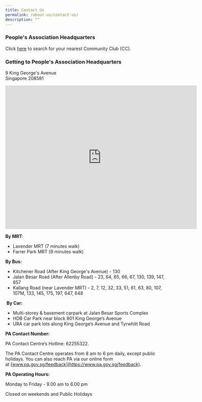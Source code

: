 ```yaml
---
title: Contact Us
permalink: /about-us/contact-us/
description: ""
---
```

### People's Association Headquarters

Click [here](/https://www.onepa.gov.sg/cc) to search for your nearest Community Club (CC).

### Getting to People's Association Headquarters


9 King George's Avenue  
Singapore 208581

<iframe src="https://www.google.com/maps/embed?pb=!1m18!1m12!1m3!1d3988.7778049846565!2d103.85711995089758!3d1.3085633620651465!2m3!1f0!2f0!3f0!3m2!1i1024!2i768!4f13.1!3m3!1m2!1s0x31da19c8331b834b%3A0x7331b549928866eb!2sPeople&#39;s%20Association!5e0!3m2!1sen!2ssg!4v1664512018769!5m2!1sen!2ssg" width="600" height="450" style="border:0;" allowfullscreen="" loading="lazy" ></iframe>

**By MRT**:

*   Lavender MRT (7 minutes walk)
*   Farrer Park MRT (9 minutes walk)   
      
    

**By Bus:**

*   Kitchener Road (After King George's Avenue) - 130
*   Jalan Besar Road (After Allenby Road) - 23, 64, 65, 66, 67, 130, 139, 147, 857
*   Kallang Road (near Lavender MRT) - 2, 7, 12, 32, 33, 51, 61, 63, 80, 107, 107M, 133, 145, 175, 197, 647, 648

  

 **By Car:**

*   Multi-storey & basement carpark at Jalan Besar Sports Complex  
*   HDB Car Park near block 801 King George’s Avenue
*   URA car park lots along King George’s Avenue and Tyrwhitt Road

**PA Contact Number:** 

PA Contact Centre’s Hotline: 62255322.

The PA Contact Centre operates from 8 am to 6 pm daily, except public holidays. You can also reach PA via our online form at [www.pa.gov.sg/feedback](https://www.pa.gov.sg/feedback).

**PA Operating Hours:** 

Monday to Friday - 9.00 am to 6.00 pm                              

Closed on weekends and Public Holidays
